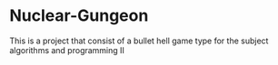 # Nuclear-Gungeon
This is a project that consist of a bullet hell game type for the subject algorithms and programming II
